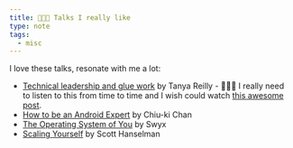 ```yaml
---
title: 👩🏾‍🏫 Talks I really like
type: note
tags:
  - misc
---
```


I love these talks, resonate with me a lot:

- [Technical leadership and glue work](https://www.youtube.com/watch?v=KClAPipnKqw) by Tanya Reilly - 👩🏾‍💻 I really need to listen to this from time to time and I wish could watch [this awesome post](https://noidea.dog/#/impostor/).
- [How to be an Android Expert](https://www.youtube.com/watch?v=IMSY1uH4nT8) by Chiu-ki Chan
- [The Operating System of You](https://www.youtube.com/watch?v=D-Sj6jo4o1I) by Swyx
- [Scaling Yourself](https://www.youtube.com/watch?v=V4NJo2Mfvrc) by Scott Hanselman
